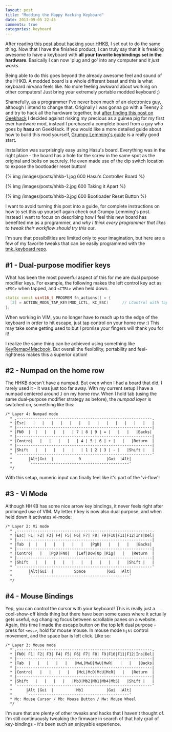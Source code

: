 ```yaml
---
layout: post
title: "Modding the Happy Hacking Keyboard"
date: 2013-09-05 22:45
comments: true
categories: keyboard
---
```


After reading [this post about hacking your HHKB][grumpy], I set out to do the
same thing. Now that I have the finished product, I can truly say that it is 
freaking awesome to have a keyboard with **all your favorite keybindings set in the
hardware**. Basically I can now 'plug and go' into any computer and _it just
works_.

Being able to do this goes beyond the already awesome feel and sound of the
HHKB. A modded board is a whole different beast and this is what keyboard
nirvana feels like. No more feeling awkward about working on other computers!
Just bring your extremely portable modded keyboard ;)

Shamefully, as a programmer I've never been much of an electronics guy,
although I intend to change that. Originally I was gonna go with a Teensy 2
and try to hack all the hardware together, but [after finding this post on
Geekhack][geekhack] I decided against risking my precious as a guinea pig for
my first ever hardware mod, instead I purchased a complete board from a guy
who goes by **hasu** on GeekHack. If you would like a more detailed guide
about how to build this mod yourself, [Grumpy Lemming's guide][grumpy] is a
really good start.

Installation was surprisingly easy using Hasu's board. Everything was in the right
place - the board has a hole for the screw in the same spot as the original and bolts on
securely. He even made use of the dip switch location to expose the bootloader
reset button!

{% img /images/posts/hhkb-1.jpg 600 Hasu's Controller Board %}

{% img /images/posts/hhkb-2.jpg 600 Taking it Apart %}

{% img /images/posts/hhkb-3.jpg 600 Bootloader Reset Button %}

I want to avoid turning this post into a guide, for complete instructions on
how to set this up yourself again check out Grumpy Lemming's post. Instead I
want to focus on describing how I feel this new board has benefited me as a
programmer, and *why I think every programmer that likes to tweak their
workflow should try this out*.

I'm sure that possibilities are limited only to your imagination, but here are
a few of my favorite tweaks that can be easily programmed with the
[tmk_keyboard repo][tmk].

## #1 - Dual-purpose modifier keys

What has been the most powerful aspect of this for me are dual purpose modifier
keys. For example, the following makes the left control key act as `<ESC>` when
tapped, and `<CTRL>` when held down.

``` cpp
static const uint16_t PROGMEM fn_actions[] = {
  [2] = ACTION_MODS_TAP_KEY(MOD_LCTL, KC_ESC)      // LControl with tap Esc*
};
```

When working in VIM, you no longer have to reach up to the edge of the keyboard
in order to hit escape, just tap control on your home row :) This may take
some getting used to but I promise your fingers will thank you for it!

I realize the same thing can be achieved using something like
[KeyRemap4Macbook][keyremap]. But overall the flexibility, portability and
feel-rightness makes this a superior option!


## #2 - Numpad on the home row

The HHKB doesn't have a numpad. But even when I had a board that did, I rarely
used it - it was just too far away. With my current setup I have a numpad
centered around `J` on my home row. When I hold tab (using the same
dual-purpose modifier strategy as before), the _numpad layer_ is
switched on, something like this:


```
/* Layer 4: Numpad mode
  * ,-----------------------------------------------------------.
  * |Esc|   |   |   |   |   |   |   |   |   |   |   |   |   |   |
  * |-----------------------------------------------------------|
  * |FN0  |  |   |   |   |   | 7 | 8 | 9 | = |   |   |   |Backs|
  * |-----------------------------------------------------------|
  * |Contro|   |   |   |   |   | 4 | 5 | 6 | + |   |   |Return  |
  * |-----------------------------------------------------------|
  * |Shift   |   |   |   |   |   | 1 | 2 | 3 | - |   |Shift |   |
  * `-----------------------------------------------------------'
  *       |Alt|Gui  |           0           |Gui  |Alt|
  *       `-------------------------------------------'
  */
```

With this setup, numeric input can finally feel like it's part of the 'vi-flow'!


## #3 - Vi Mode

Although HHKB has some nice arrow key bindings, it never feels right after
prolonged use of VIM. My letter `f` key is now also dual purpose, and when held down
it activates vi-mode:

```
/* Layer 2: Vi mode
  * ,-----------------------------------------------------------.
  * |Esc| F1| F2| F3| F4| F5| F6| F7| F8| F9|F10|F11|F12|Ins|Del|
  * |-----------------------------------------------------------|
  * |Tab  |  |   |   |   |   |   |   |PgU|   |   |   |   |Backs|
  * |-----------------------------------------------------------|
  * |Contro|   |   |PgD|FN0|   |Lef|Dow|Up |Rig|   |   |Return  |
  * |-----------------------------------------------------------|
  * |Shift   |   |   |   |   |   |   |   |   |   |   |Shift |   |
  * `-----------------------------------------------------------'
  *       |Alt|Gui  |         Space         |Gui  |Alt|
  *       `-------------------------------------------'
  */
```


## #4 - Mouse Bindings

Yep, you can control the cursor with your keyboard! This is really just a
cool-show-off kinda thing but there have been some cases where it actually
gets useful, e.g changing focus between scrollable panes on a website. Again,
this time I made the escape button on the top left dual purpose - press for
`<esc>`, hold for mouse mouse. In mouse mode `hjkl` control movement, and the
space bar is left click. Like so:

```
/* Layer 3: Mouse mode
  * ,-----------------------------------------------------------.
  * |FN0| F1| F2| F3| F4| F5| F6| F7| F8| F9|F10|F11|F12|Ins|Del|
  * |-----------------------------------------------------------|
  * |Tab  |   |   |   |   |   |MwL|MwD|MwU|MwR|   |   |   |Backs|
  * |-----------------------------------------------------------|
  * |Contro|   |   |   |   |   |McL|McD|McU|McR|   |   |Return  |
  * |-----------------------------------------------------------|
  * |Shift   |   |   |   |   |Mb3|Mb2|Mb1|Mb4|Mb5|   |Shift |   |
  * `-----------------------------------------------------------'
  *      |Alt |Gui  |          Mb1          |Gui  |Alt|
  *      `--------------------------------------------'
  * Mc: Mouse Cursor / Mb: Mouse Button / Mw: Mouse Wheel 
  */
```


I'm sure that are plenty of other tweaks and hacks that I haven't thought of.
I'm still continuously tweaking the firmware in search of that holy grail of
key-bindings - it's been such an enjoyable experience.


[grumpy]: http://grumpylemming.com/blog/2012/12/24/hacking-a-happy-hacking-keyboard/
[geekhack]: http://geekhack.org/index.php?topic=12047.0
[tmk]: https://github.com/tmk/tmk_keyboard
[keyremap]: https://pqrs.org/macosx/keyremap4macbook/

